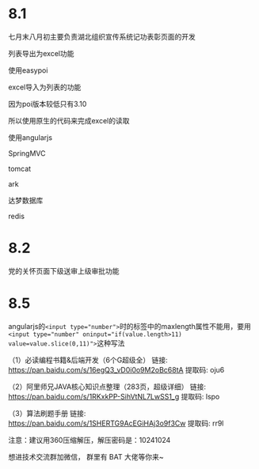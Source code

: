 # 8.1

七月末八月初主要负责湖北组织宣传系统记功表彰页面的开发

列表导出为excel功能

使用easypoi

excel导入为列表的功能

因为poi版本较低只有3.10

所以使用原生的代码来完成excel的读取





使用angularjs

SpringMVC

tomcat

ark

达梦数据库

redis

# 8.2

党的关怀页面下级送审上级审批功能



# 8.5

angularjs的`<input type="number">`时的标签中的maxlength属性不能用，要用`<input type="number" oninput="if(value.length>11) value=value.slice(0,11)">`这种写法





（1）必读编程书籍&amp;后端开发（6个G超级全）
链接: https://pan.baidu.com/s/16egQ3_vD0i0o9M2oBc68tA  提取码: oju6

（2）阿里师兄JAVA核心知识点整理（283页，超级详细）
链接: https://pan.baidu.com/s/1RKxkPP-SihVtNL7LwSS1_g 提取码: lspo

（3）算法刷题手册
链接: https://pan.baidu.com/s/1SHERTG9AcEGiHAj3o9f3Cw  提取码: rr9l

注意：建议用360压缩解压，解压密码是：10241024

想进技术交流群加微信， 群里有 BAT 大佬等你来~
